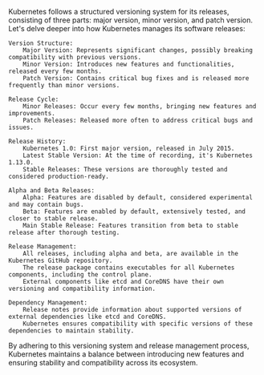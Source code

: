 Kubernetes follows a structured versioning system for its releases, consisting of three parts: major version, minor version, and patch version. Let's delve deeper into how Kubernetes manages its software releases:

    Version Structure:
        Major Version: Represents significant changes, possibly breaking compatibility with previous versions.
        Minor Version: Introduces new features and functionalities, released every few months.
        Patch Version: Contains critical bug fixes and is released more frequently than minor versions.

    Release Cycle:
        Minor Releases: Occur every few months, bringing new features and improvements.
        Patch Releases: Released more often to address critical bugs and issues.

    Release History:
        Kubernetes 1.0: First major version, released in July 2015.
        Latest Stable Version: At the time of recording, it's Kubernetes 1.13.0.
        Stable Releases: These versions are thoroughly tested and considered production-ready.

    Alpha and Beta Releases:
        Alpha: Features are disabled by default, considered experimental and may contain bugs.
        Beta: Features are enabled by default, extensively tested, and closer to stable release.
        Main Stable Release: Features transition from beta to stable release after thorough testing.

    Release Management:
        All releases, including alpha and beta, are available in the Kubernetes GitHub repository.
        The release package contains executables for all Kubernetes components, including the control plane.
        External components like etcd and CoreDNS have their own versioning and compatibility information.

    Dependency Management:
        Release notes provide information about supported versions of external dependencies like etcd and CoreDNS.
        Kubernetes ensures compatibility with specific versions of these dependencies to maintain stability.

By adhering to this versioning system and release management process, Kubernetes maintains a balance between introducing new features and ensuring stability and compatibility across its ecosystem.
